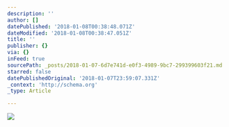 ```yaml
---
description: ''
author: []
datePublished: '2018-01-08T00:38:48.071Z'
dateModified: '2018-01-08T00:38:47.051Z'
title: ''
publisher: {}
via: {}
inFeed: true
sourcePath: _posts/2018-01-07-6d7e741d-e0f3-4989-9bc7-299399603f21.md
starred: false
datePublishedOriginal: '2018-01-07T23:59:07.331Z'
_context: 'http://schema.org'
_type: Article

---
```

![](https://the-grid-user-content.s3-us-west-2.amazonaws.com/79769713-8695-4cbc-92e1-fd2cdf0eeb41.jpg)